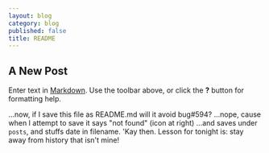 ```yaml
---
layout: blog
category: blog
published: false
title: README
---
```


## A New Post

Enter text in [Markdown](http://daringfireball.net/projects/markdown/). Use the toolbar above, or click the **?** button for formatting help.

...now, if I save this file as README.md will it avoid bug#594?
...nope, cause when I attempt to save it says "not found" (icon at right)
...and saves under `posts`, and stuffs date in filename. 'Kay then. Lesson for tonight is: stay away from history that isn't mine!
